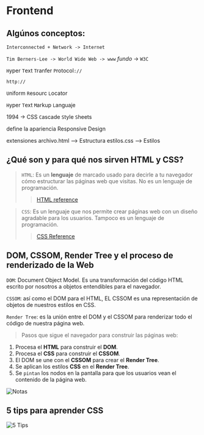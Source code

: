 # Frontend

## Algúnos conceptos:

`Interconnected + Network -> Internet`

`Tim Berners-Lee -> World Wide Web -> www` *fundo* -> `W3C`

`H`yper
`T`ext
`T`ranfer
`P`rotocol`://`

```
http://
```

`U`niform `R`esourc `L`ocator

`H`yper `T`ext `M`arkup `L`anguaje

1994 -> CSS `C`ascade `S`tyle `S`heets

define la apariencia
Responsive Design

extensiones
archivo.html --> Estructura
estilos.css --> Estilos

## ¿Qué son y para qué nos sirven HTML y CSS?

>`HTML`: Es un **lenguaje** de marcado usado para decirle a tu navegador cómo estructurar las páginas web que visitas. No es un lenguaje de programación.
>>[HTML reference](https://htmlreference.io/)

>`CSS`: Es un lenguaje que nos permite crear páginas web con un diseño agradable para los usuarios. Tampoco es un lenguaje de programación.
>>[CSS Reference](https://cssreference.io/)

## DOM, CSSOM, Render Tree y el proceso de renderizado de la Web

`DOM`: Document Object Model. Es una transformación del código HTML escrito por nosotros a objetos entendibles para el navegador.

`CSSOM`: así como el DOM para el HTML, EL CSSOM es una representación de objetos de nuestros estilos en CSS.

`Render Tree`: es la unión entre el DOM y el CSSOM para renderizar todo el código de nuestra página web.

>Pasos que sigue el navegador para construir las páginas web:
1. Procesa el **HTML** para construir el **DOM**.
2. Procesa el **CSS** para construir el **CSSOM**.
3. El DOM se une con el **CSSOM** para crear el **Render Tree**.
4. Se aplican los estilos **CSS** en el **Render Tree**.
5. Se `pintan` los nodos en la pantalla para que los usuarios vean el contenido de la página web.

![Notas](https://static.platzi.com/media/user_upload/80-1e1adc16-ba31-4627-9d68-7ad1125285ab.jpg)

## 5 tips para aprender CSS

![5 Tips](https://static.platzi.com/media/user_upload/Infografia-Frontend-Javascript-986d1fea-9f09-4b8e-be0d-6d9f69ac75b8.jpg)